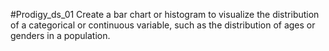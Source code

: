 #Prodigy_ds_01
Create a bar chart or histogram to visualize the distribution of a categorical or continuous variable, such as the distribution of ages or genders in a population.
